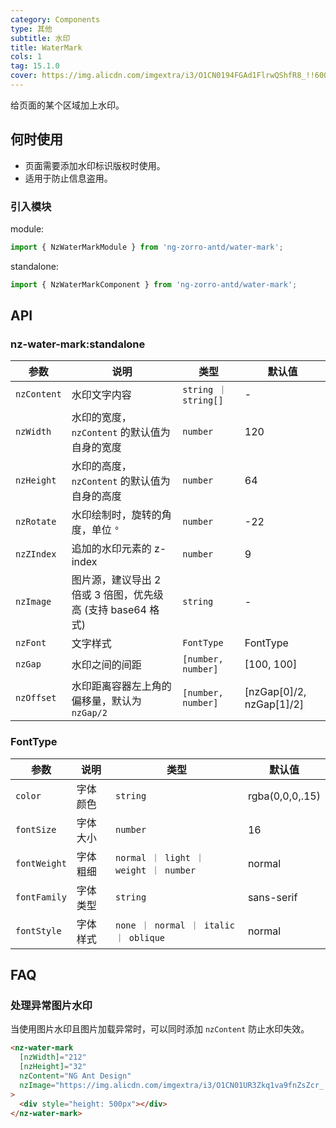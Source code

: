 ```yaml
---
category: Components
type: 其他
subtitle: 水印
title: WaterMark
cols: 1
tag: 15.1.0
cover: https://img.alicdn.com/imgextra/i3/O1CN0194FGAd1FlrwQShfR8_!!6000000000528-0-tps-952-502.jpg
---
```


给页面的某个区域加上水印。

## 何时使用

- 页面需要添加水印标识版权时使用。
- 适用于防止信息盗用。

### 引入模块

module:

```ts
import { NzWaterMarkModule } from 'ng-zorro-antd/water-mark';
```

standalone:

```ts
import { NzWaterMarkComponent } from 'ng-zorro-antd/water-mark';
```

## API

### nz-water-mark:standalone

| 参数          | 说明                                     | 类型                  | 默认值                      |
|-------------|----------------------------------------|---------------------|--------------------------|
| `nzContent` | 水印文字内容                                 | `string ｜ string[]` | -                        |
| `nzWidth`   | 水印的宽度，`nzContent` 的默认值为自身的宽度           | `number`            | 120                      |
| `nzHeight`  | 水印的高度，`nzContent` 的默认值为自身的高度           | `number`            | 64                       |
| `nzRotate`  | 水印绘制时，旋转的角度，单位 `°`                     | `number`            | -22                      |
| `nzZIndex`  | 追加的水印元素的 z-index                       | `number`            | 9                        |
| `nzImage`   | 图片源，建议导出 2 倍或 3 倍图，优先级高 (支持 base64 格式) | `string`            | -                        |
| `nzFont`    | 文字样式                                   | `FontType`          | FontType                 |
| `nzGap`     | 水印之间的间距                                | `[number, number]`  | [100, 100]               |
| `nzOffset`  | 水印距离容器左上角的偏移量，默认为 `nzGap/2`            | `[number, number]`  | [nzGap[0]/2, nzGap[1]/2] |

### FontType

| 参数           | 说明   | 类型                                 | 默认值             |
|--------------|------|------------------------------------|-----------------|
| `color`      | 字体颜色 | `string`                           | rgba(0,0,0,.15) |
| `fontSize`   | 字体大小 | `number`                           | 16              |
| `fontWeight` | 字体粗细 | `normal ｜ light ｜ weight ｜ number` | normal          |
| `fontFamily` | 字体类型 | `string`                           | sans-serif      |
| `fontStyle`  | 字体样式 | `none ｜ normal ｜ italic ｜ oblique` | normal          |

## FAQ

### 处理异常图片水印

当使用图片水印且图片加载异常时，可以同时添加 `nzContent` 防止水印失效。

```html
<nz-water-mark
  [nzWidth]="212"
  [nzHeight]="32"
  nzContent="NG Ant Design"
  nzImage="https://img.alicdn.com/imgextra/i3/O1CN01UR3Zkq1va9fnZsZcr_!!6000000006188-55-tps-424-64.svg"
>
  <div style="height: 500px"></div>
</nz-water-mark>
```
